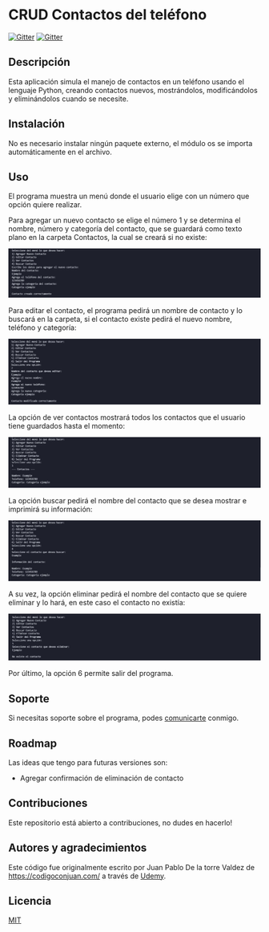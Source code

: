 # CRUD Contactos del teléfono

[![Gitter](https://img.shields.io/badge/Python-FFD43B?style=for-the-badge&logo=python&logoColor=darkgreen)](https://www.python.org/)
[![Gitter](https://img.shields.io/badge/LinkedIn-0077B5?style=for-the-badge&logo=linkedin&logoColor=white)](https://www.linkedin.com/in/paola-cartala/)

## Descripción

Esta aplicación simula el manejo de contactos en un teléfono usando el lenguaje Python, creando contactos nuevos, mostrándolos, modificándolos y eliminándolos cuando se necesite.

## Instalación

No es necesario instalar ningún paquete externo, el módulo os se importa automáticamente en el archivo.

## Uso

El programa muestra un menú donde el usuario elige con un número que opción quiere realizar.

Para agregar un nuevo contacto se elige el número 1 y se determina el nombre, número y categoría del contacto, que se guardará como texto plano en la carpeta Contactos, la cual se creará si no existe:

![1- Agregar](img/agregar.jpg)

Para editar el contacto, el programa pedirá un nombre de contacto y lo buscará en la carpeta, si el contacto existe pedirá el nuevo nombre, teléfono y categoría:

![2- Editar](img/editar.jpg)

La opción de ver contactos mostrará todos los contactos que el usuario tiene guardados hasta el momento:

![3- Ver](img/ver.jpg)

La opción buscar pedirá el nombre del contacto que se desea mostrar e imprimirá su información:

![4- Buscar](img/buscar.jpg)

A su vez, la opción eliminar pedirá el nombre del contacto que se quiere eliminar y lo hará, en este caso el contacto no existía:

![5- Eliminar](img/eliminar.jpg)

Por último, la opción 6 permite salir del programa.

## Soporte

Si necesitas soporte sobre el programa, podes [comunicarte](paola.cartala@gmail.com "Enviame un mail!") conmigo.

## Roadmap

Las ideas que tengo para futuras versiones son:

- Agregar confirmación de eliminación de contacto

## Contribuciones

Este repositorio está abierto a contribuciones, no dudes en hacerlo!

## Autores y agradecimientos

Este código fue originalmente escrito por Juan Pablo De la torre Valdez de https://codigoconjuan.com/ a través de [Udemy](https://www.udemy.com/).

## Licencia

[MIT](https://choosealicense.com/licenses/mit/)

